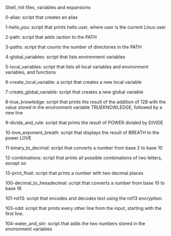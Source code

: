 Shell, init files, variables and expansions

0-alias: script that creates an alias

1-hello_you: script that prints hello user, where user is the current Linux user

2-path: script that adds /action to the PATH

3-paths: script that counts the number of directories in the PATH

4-global_variables: script that lists environment variables

5-local_variables: script that lists all local variables and environment variables, and functions

6-create_local_variable: a script that creates a new local variable

7-create_global_variable: script that creates a new global variable

8-true_knowledge: script that prints the result of the addition of 128 with the value stored in the environment variable TRUEKNOWLEDGE, followed by a new line

9-divide_and_rule: script that prints the result of POWER divided by DIVIDE

10-love_exponent_breath: script that displays the result of BREATH to the power LOVE

11-binary_to_decimal: script that converts a number from base 2 to base 10

12-combinations: script that prints all possible combinations of two letters, except oo

13-print_float: script that prints a number with two decimal places

100-decimal_to_hexadecimal: script that converts a number from base 10 to base 16

101-rot13: script that encodes and decodes text using the rot13 encryption.

103-odd: script that prints every other line from the input, starting
with the first line.

104-water_and_stir: script that adds the two numbers stored in the environment variables

